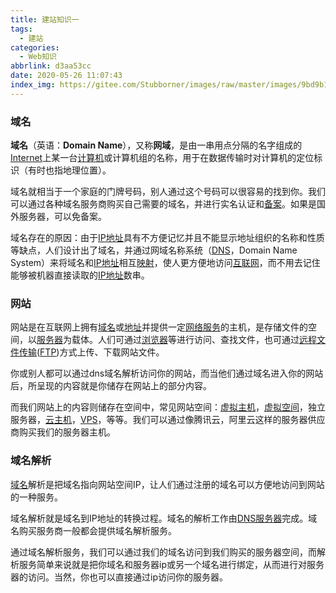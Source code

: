 ```yaml
---
title: 建站知识一
tags:
  - 建站
categories:
  - Web知识
abbrlink: d3aa53cc
date: 2020-05-26 11:07:43
index_img: https://gitee.com/Stubborner/images/raw/master/images/9bd9b167ly1fwsfqurogcj21hc0u01kx.jpg
---
```


### 域名

**域名**（英语：**Domain Name**），又称**网域**，是由一串用点分隔的名字组成的[Internet](https://baike.baidu.com/item/Internet)上某一台[计算机](https://baike.baidu.com/item/%E8%AE%A1%E7%AE%97%E6%9C%BA/140338)或计算机组的名称，用于在数据传输时对计算机的定位标识（有时也指地理位置）。

<!-- more -->

域名就相当于一个家庭的门牌号码，别人通过这个号码可以很容易的找到你。我们可以通过各种域名服务商购买自己需要的域名，并进行实名认证和[备案](https://baike.baidu.com/item/%E5%A4%87%E6%A1%88/5130430?fr=aladdin#6)。如果是国外服务器，可以免备案。

域名存在的原因：由于[IP地址](https://baike.baidu.com/item/IP%E5%9C%B0%E5%9D%80/150859)具有不方便记忆并且不能显示地址组织的名称和性质等缺点，人们设计出了域名，并通过网域名称系统（[DNS](https://baike.baidu.com/item/DNS)，Domain Name System）来将域名和[IP地址](https://baike.baidu.com/item/IP%E5%9C%B0%E5%9D%80)相互[映射](https://baike.baidu.com/item/%E6%98%A0%E5%B0%84/20402621)，使人更方便地访问[互联网](https://baike.baidu.com/item/%E4%BA%92%E8%81%94%E7%BD%91/199186)，而不用去记住能够被机器直接读取的[IP地址](https://baike.baidu.com/item/IP%E5%9C%B0%E5%9D%80)数串。

### 网站

网站是在互联网上拥有[域名](https://baike.baidu.com/item/%E5%9F%9F%E5%90%8D/86062)或[地址](https://baike.baidu.com/item/%E5%9C%B0%E5%9D%80/8715107)并提供一定[网络服务](https://baike.baidu.com/item/%E7%BD%91%E7%BB%9C%E6%9C%8D%E5%8A%A1/9498645)的主机，是存储文件的空间，以[服务器](https://baike.baidu.com/item/%E6%9C%8D%E5%8A%A1%E5%99%A8/100571)为载体。人们可通过[浏览器](https://baike.baidu.com/item/%E6%B5%8F%E8%A7%88%E5%99%A8/213911)等进行访问、查找文件，也可通过[远程文件传输](https://baike.baidu.com/item/%E8%BF%9C%E7%A8%8B%E6%96%87%E4%BB%B6%E4%BC%A0%E8%BE%93/22034498)([FTP](https://baike.baidu.com/item/FTP/13839))方式上传、下载网站文件。

你或别人都可以通过dns域名解析访问你的网站，而当他们通过域名进入你的网站后，所呈现的内容就是你储存在网站上的部分内容。

而我们网站上的内容则储存在空间中，常见网站空间：[虚拟主机](https://baike.baidu.com/item/%E8%99%9A%E6%8B%9F%E4%B8%BB%E6%9C%BA)，[虚拟空间](https://baike.baidu.com/item/%E8%99%9A%E6%8B%9F%E7%A9%BA%E9%97%B4)，独立服务器，[云主机](https://baike.baidu.com/item/%E4%BA%91%E4%B8%BB%E6%9C%BA)，[VPS](https://baike.baidu.com/item/VPS)，等等。我们可以通过像腾讯云，阿里云这样的服务器供应商购买我们的服务器主机。

### 域名解析

[域名](https://baike.baidu.com/item/%E5%9F%9F%E5%90%8D)解析是把域名指向网站空间IP，让人们通过注册的域名可以方便地访问到网站的一种服务。

域名解析就是域名到IP地址的转换过程。域名的解析工作由[DNS服务器](https://baike.baidu.com/item/DNS%E6%9C%8D%E5%8A%A1%E5%99%A8)完成。域名购买服务商一般都会提供域名解析服务。

通过域名解析服务，我们可以通过我们的域名访问到我们购买的服务器空间，而解析服务简单来说就是把你域名和服务器ip或另一个域名进行绑定，从而进行对服务器的访问。当然，你也可以直接通过ip访问你的服务器。